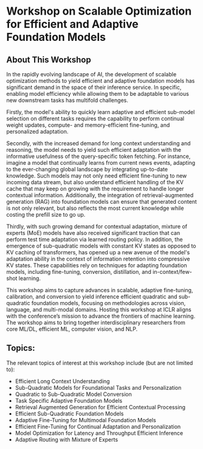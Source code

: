 # Workshop on Scalable Optimization for Efficient and Adaptive Foundation Models

## About This Workshop

In the rapidly evolving landscape of AI, the development of scalable optimization methods to yield efficient and adaptive foundation models has significant demand in the space of their inference service. In specific, enabling model efficiency while allowing them to be adaptable to various new downstream tasks has multifold challenges.

Firstly, the model's ability to quickly learn adaptive and efficient sub-model selection on different tasks requires the capability to perform continual weight updates, compute- and memory-efficient fine-tuning, and personalized adaptation.

Secondly, with the increased demand for long context understanding and reasoning, the model needs to yield such efficient adaptation with the informative usefulness of the query-specific token fetching. For instance, imagine a model that continually learns from current news events, adapting to the ever-changing global landscape by integrating up-to-date knowledge. Such models may not only need efficient fine-tuning to new incoming data stream, but also understand efficient handling of the KV cache that may keep on growing with the requirement to handle longer contextual information. Additionally, the integration of retrieval-augmented generation (RAG) into foundation models can ensure that generated content is not only relevant, but also reflects the most current knowledge while costing the prefill size to go up.

Thirdly, with such growing demand for contextual adaptation, mixture of experts (MoE) models have also received significant traction that can perform test time adaptation via learned routing policy. In addition, the emergence of sub-quadratic models with constant KV states as opposed to KV caching of transformers, has opened up a new avenue of the model's adaptation ability in the context of information retention into compressive KV states. These capabilities rely on techniques for adapting foundation models, including fine-tuning, conversion, distillation, and in-context/few-shot learning.

This workshop aims to capture advances in scalable, adaptive fine-tuning, calibration, and conversion to yield inference efficient quadratic and sub-quadratic foundation models, focusing on methodologies across vision, language, and multi-modal domains. Hosting this workshop at ICLR aligns with the conference’s mission to advance the frontiers of machine learning. The workshop aims to bring together interdisciplinary researchers from core ML/DL, efficient ML, computer vision, and NLP.


## Topics:
The relevant topics of interest at this workshop include (but are not limited to):

- Efficient Long Context Understanding
- Sub-Quadratic Models for Foundational Tasks and Personalization
- Quadratic to Sub-Quadratic Model Conversion
- Task Specific Adaptive Foundation Models
- Retrieval Augmented Generation for Efficient Contextual Processing
- Efficient Sub-Quadratic Foundation Models
- Adaptive Fine-Tuning for Multimodal Foundation Models
- Efficient Fine-Tuning for Continual Adaptation and Personalization
- Model Optimization for Latency and Throughput Efficient Inference
- Adaptive Routing with Mixture of Experts